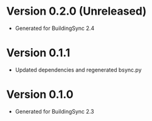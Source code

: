 # Version 0.2.0 (Unreleased)

* Generated for BuildingSync 2.4

# Version 0.1.1

* Updated dependencies and regenerated bsync.py

# Version 0.1.0

* Generated for BuildingSync 2.3
